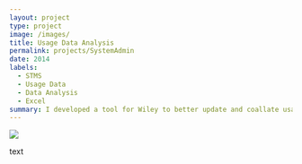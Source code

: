 ```yaml
---
layout: project
type: project
image: /images/
title: Usage Data Analysis
permalink: projects/SystemAdmin
date: 2014
labels:
  - STMS
  - Usage Data
  - Data Analysis
  - Excel
summary: I developed a tool for Wiley to better update and coallate usage data from multiple sources.
---
```


<img class="ui medium right floated rounded image" src="/images/">

text
